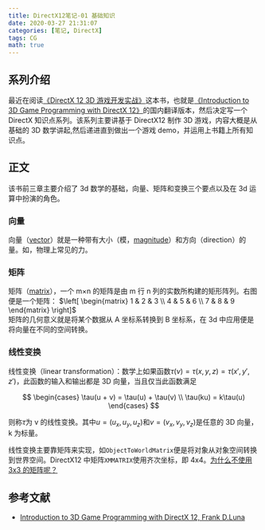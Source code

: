 ```yaml
---
title: DirectX12笔记-01 基础知识
date: 2020-03-27 21:31:07
categories: [笔记, DirectX]
tags: CG
math: true
---
```


## 系列介绍

最近在阅读[《DirectX 12 3D 游戏开发实战》](https://book.douban.com/subject/30426701/)这本书，也就是[《Introduction to 3D Game Programming with DirectX 12》](https://book.douban.com/subject/26628210/)的国内翻译版本，然后决定写一个 DirectX 知识点系列。该系列主要讲基于 DirectX12 制作 3D 游戏，内容大概是从基础的 3D 数学讲起,然后递进直到做出一个游戏 demo，并运用上书籍上所有知识点。

## 正文

该书前三章主要介绍了 3d 数学的基础，向量、矩阵和变换三个要点以及在 3d 运算中扮演的角色。

### 向量

向量（[vector](https://en.wikipedia.org/wiki/Euclidean_vector)）就是一种带有大小（模，[magnitude](<https://en.wikipedia.org/wiki/Magnitude_(mathematics)>)）和方向（direction）的量。如，物理上常见的力。

### 矩阵

矩阵（[matrix](<https://en.wikipedia.org/wiki/Matrix_(mathematics)>)），一个 m×n 的矩阵是由 m 行 n 列的实数所构建的矩形阵列。右图便是一个矩阵： $\left[
    \begin{matrix}
    1 & 2 & 3 \\
    4 & 5 & 6 \\
    7 & 8 & 9
    \end{matrix}
\right]$  
矩阵的几何意义就是将某个数据从 A 坐标系转换到 B 坐标系，在 3d 中应用便是将向量在不同的空间转换。

### 线性变换

线性变换（linear transformation）：数学上如果函数$\tau(\nu) = \tau(x, y, z) = \tau(x', y', z')$，此函数的输入和输出都是 3D 向量，当且仅当此函数满足

$$
\begin{cases}
\tau(u + v) = \tau(u) + \tau(v) \\
\tau(ku) = k\tau(u)
\end{cases}
$$

则称$\tau$为 v 的线性变换。其中$u = (u_x, u_y, u_z)$和$v = (v_x, v_y, v_z)$是任意的 3D 向量，k 为标量。

线性变换主要靠矩阵来实现，如`ObjectToWorldMatrix`便是将对象从对象空间转换到世界空间。DirectX12 中矩阵`XMMATRIX`使用齐次坐标，即 4x4。[为什么不使用 3x3 的矩阵呢？](https://trickyrat.github.io/2020/04/06/DirectX12笔记-03//)

## 参考文献

- [Introduction to 3D Game Programming with DirectX 12, Frank D.Luna](https://book.douban.com/subject/26628210/)
